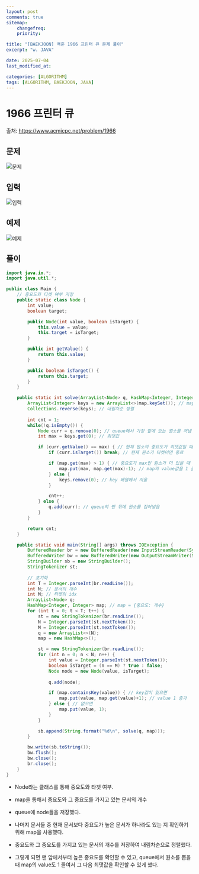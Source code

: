 ```yaml
---
layout: post
comments: true
sitemap:
    changefreq:
    priority:

title: "[BAEKJOON] 백준 1966 프린터 큐 문제 풀이"
excerpt: "w. JAVA"

date: 2025-07-04
last_modified_at: 

categories: [ALGORITHM]
tags: [ALGORITHM, BAEKJOON, JAVA]
---
```


# 1966 프린터 큐

출처: <https://www.acmicpc.net/problem/1966>

## 문제

![문제](https://cdn.jsdelivr.net/gh/aliquis-facio/aliquis-facio.github.io@main/_image/2025-07-04-1.png)

## 입력

![입력](https://cdn.jsdelivr.net/gh/aliquis-facio/aliquis-facio.github.io@main/_image/2025-07-04-2.png)

## 예제

![예제](https://cdn.jsdelivr.net/gh/aliquis-facio/aliquis-facio.github.io@main/_image/2025-07-04-3.png)

## 풀이

```java
import java.io.*;
import java.util.*;

public class Main {
    // 중요도와 타켓 여부 저장
    public static class Node {
        int value;
        boolean target;

        public Node(int value, boolean isTarget) {
            this.value = value;
            this.target = isTarget;
        }

        public int getValue() {
            return this.value;
        }

        public boolean isTarget() {
            return this.target;
        }
    }

    public static int solve(ArrayList<Node> q, HashMap<Integer, Integer> map) {
        ArrayList<Integer> keys = new ArrayList<>(map.keySet()); // map의 key들을 배열로 바꿈
        Collections.reverse(keys); // 내림차순 정렬
        
        int cnt = 1;
        while(!q.isEmpty()) {
            Node curr = q.remove(0); // queue에서 가장 앞에 있는 원소를 꺼냄
            int max = keys.get(0); // 최댓값

            if (curr.getValue() == max) { // 현재 원소의 중요도가 최댓값일 때
                if (curr.isTarget()) break; // 현재 원소가 타켓이면 종료

                if (map.get(max) > 1) { // 중요도가 max인 원소가 더 있을 때
                    map.put(max, map.get(max)-1); // map의 value값을 1 줄임
                } else {
                    keys.remove(0); // key 배열에서 지움
                }

                cnt++;
            } else {
                q.add(curr); // queue의 맨 뒤에 원소를 집어넣음
            }
        }

        return cnt;
    }

    public static void main(String[] args) throws IOException {
        BufferedReader br = new BufferedReader(new InputStreamReader(System.in));
        BufferedWriter bw = new BufferedWriter(new OutputStreamWriter(System.out));
        StringBuilder sb = new StringBuilder();
        StringTokenizer st;
        
        // 초기화
        int T = Integer.parseInt(br.readLine());
        int N; // 문서의 개수
        int M; // 타켓의 idx
        ArrayList<Node> q;
        HashMap<Integer, Integer> map; // map = {중요도: 개수}
        for (int t = 0; t < T; t++) {
            st = new StringTokenizer(br.readLine());
            N = Integer.parseInt(st.nextToken());
            M = Integer.parseInt(st.nextToken());
            q = new ArrayList<>(N);
            map = new HashMap<>();

            st = new StringTokenizer(br.readLine());
            for (int n = 0; n < N; n++) {
                int value = Integer.parseInt(st.nextToken());
                boolean isTarget = (n == M) ? true : false;
                Node node = new Node(value, isTarget);
                
                q.add(node);

                if (map.containsKey(value)) { // key값이 있으면
                    map.put(value, map.get(value)+1); // value 1 증가
                } else { // 없으면
                    map.put(value, 1);
                }
            }

            sb.append(String.format("%d\n", solve(q, map)));
        }

        bw.write(sb.toString());
        bw.flush();
        bw.close();
        br.close();
    }
}
```

- Node라는 클래스를 통해 중요도와 타겟 여부.
- map을 통해서 중요도와 그 중요도를 가지고 있는 문서의 개수
- queue에 node들을 저장했다.

- 나머지 문서들 중 현재 문서보다 중요도가 높은 문서가 하나라도 있는 지 확인하기 위해 map을 사용했다.
- 중요도와 그 중요도를 가지고 있는 문서의 개수를 저장하여 내림차순으로 정렬했다.
- 그렇게 되면 맨 앞에서부터 높은 중요도를 확인할 수 있고, queue에서 원소를 뽑을 때 map의 value도 1 줄여서 그 다음 최댓값을 확인할 수 있게 했다.